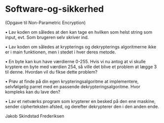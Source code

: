 # Software-og-sikkerhed

(Opgave  til Non-Parametric Encryption)

• Lav koden om således at den kan tage en hvilken som helst string som input, evt. Som brugeren
selv skriver ind.

• Lav koden om således at krypterings og dekrypterings algoritmerne ikke er i main funktionen,
men i stedet i hver deres metode.

• En byte kan kun have værdierne 0-255. Hvis vi nu antog at vi skulle kryptere en byte med
værdien 254, så ville det blive et problem at lægge 3 til denne. Hvordan vil du fikse dette
problem?

• Prøv at finde på din egen krypteringsalgoritme at implementere, selvfølgelig parret med en
passende dekrypteringsalgoritme. Hvor kompleks kan du lave den?

• Lav et netværks program som krypterer en besked på den ene maskine, sender cipherteksten
afsted, og derefter dekrypterer den i den anden ende. 



Jakob Skindstad Frederiksen

